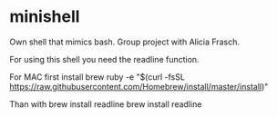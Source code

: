 # minishell
Own shell that mimics bash. Group project with Alicia Frasch. 

For using this shell you need the readline function. 

For MAC first install brew
  ruby -e "$(curl -fsSL https://raw.githubusercontent.com/Homebrew/install/master/install)"

Than with brew install readline
  brew install readline
 
